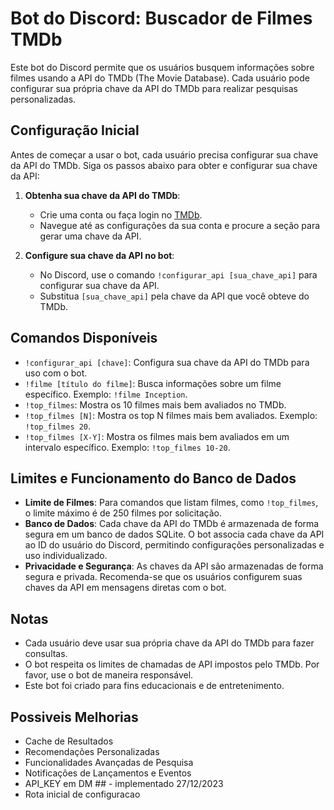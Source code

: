 # Bot do Discord: Buscador de Filmes TMDb

Este bot do Discord permite que os usuários busquem informações sobre filmes usando a API do TMDb (The Movie Database). Cada usuário pode configurar sua própria chave da API do TMDb para realizar pesquisas personalizadas.

## Configuração Inicial

Antes de começar a usar o bot, cada usuário precisa configurar sua chave da API do TMDb. Siga os passos abaixo para obter e configurar sua chave da API:

1. **Obtenha sua chave da API do TMDb**:
   - Crie uma conta ou faça login no [TMDb](https://www.themoviedb.org/).
   - Navegue até as configurações da sua conta e procure a seção para gerar uma chave da API.

2. **Configure sua chave da API no bot**:
   - No Discord, use o comando `!configurar_api [sua_chave_api]` para configurar sua chave da API.
   - Substitua `[sua_chave_api]` pela chave da API que você obteve do TMDb.

## Comandos Disponíveis

- `!configurar_api [chave]`: Configura sua chave da API do TMDb para uso com o bot.
- `!filme [título do filme]`: Busca informações sobre um filme específico. Exemplo: `!filme Inception`.
- `!top_filmes`: Mostra os 10 filmes mais bem avaliados no TMDb.
- `!top_filmes [N]`: Mostra os top N filmes mais bem avaliados. Exemplo: `!top_filmes 20`.
- `!top_filmes [X-Y]`: Mostra os filmes mais bem avaliados em um intervalo específico. Exemplo: `!top_filmes 10-20`.

## Limites e Funcionamento do Banco de Dados

- **Limite de Filmes**: Para comandos que listam filmes, como `!top_filmes`, o limite máximo é de 250 filmes por solicitação.
- **Banco de Dados**: Cada chave da API do TMDb é armazenada de forma segura em um banco de dados SQLite. O bot associa cada chave da API ao ID do usuário do Discord, permitindo configurações personalizadas e uso individualizado.
- **Privacidade e Segurança**: As chaves da API são armazenadas de forma segura e privada. Recomenda-se que os usuários configurem suas chaves da API em mensagens diretas com o bot.

## Notas

- Cada usuário deve usar sua própria chave da API do TMDb para fazer consultas.
- O bot respeita os limites de chamadas de API impostos pelo TMDb. Por favor, use o bot de maneira responsável.
- Este bot foi criado para fins educacionais e de entretenimento.

## Possiveis Melhorias

- Cache de Resultados
- Recomendações Personalizadas
- Funcionalidades Avançadas de Pesquisa
- Notificações de Lançamentos e Eventos
- API_KEY em DM ## - implementado 27/12/2023
- Rota inicial de configuracao

